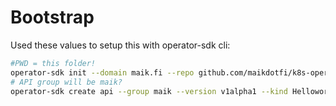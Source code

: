 # Bootstrap
Used these values to setup this with operator-sdk cli:
```bash
#PWD = this folder!
operator-sdk init --domain maik.fi --repo github.com/maikdotfi/k8s-operator/helloworld-operator
# API group will be maik?
operator-sdk create api --group maik --version v1alpha1 --kind Helloworld --resource --controller
```

